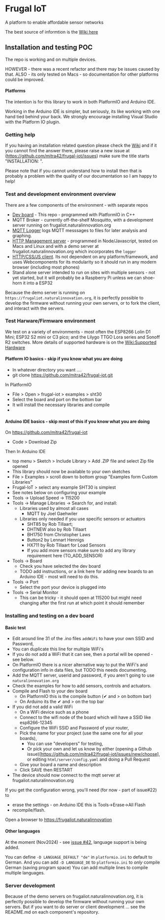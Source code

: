 # Frugal IoT
A platform to enable affordable sensor networks

The best source of informtion is the [Wiki here](https://github.com/mitra42/frugal-iot/wiki)

## Installation and testing POC

The repo is working and on multiple devices. 

HOWEVER - there was a recent refactor and there may be issues caused by that. 
ALSO - its only tested on Macs - so documentation for other platforms could be improved. 

#### Platforms
The intention is for this library to work in both PlatformIO and Arduino IDE. 

Working in the Arduino IDE is simpler, but seriously, its like working with one hand tied behind your back. We strongly encourage installing Visual Studio with the Platform IO plugin. 

### Getting help 

If you having an installation related question please check the
[Wiki](https://github.com/mitra42/frugal-iot/wiki)
and if it you cannot find the answer there, please raise a new issue at (https://github.com/mitra42/frugal-iot/issues) 
make sure the title starts "INSTALLATION: ".

Please note that if you cannot understand how to install then that is probably a problem with 
the quality of our documentation so I am happy to help! 

### Test and development environment overview 

There are a few components of the environment - with separate repos

* [Dev board](https://www.github.com/mitra42/frugal-iot) - This repo - programmed with PlatformIO in C++
* MQTT Broker - currently off-the-shelf Mosquitto, with a development server running on frugaliot.naturalinnovation.org
* [MQTT Logger](https://www.github.com/mitra42/frugal-iot-logger) logs MQTT messsages to files for later analysis and graphing.
* [HTTP Management server](https://www.github.com/mitra42/frugal-iot-server) - programmed in Node/Javascript, tested on Macs and Linux and 
  with a demo server at frugaliot.naturalinnovation.org which incorporates the `logger`
* [HTTP/CSS/JS client](https://www.github.com/mitra42/frugal-iot-client). Its not dependent on any platform/framework, and uses Webcomponents for its modularity so it should run in any modern browser (including most phones)
* Stand alone server intended to run on sites with multiple sensors - not yet started, but it will probably be a Raspberry Pi unless we can shoe-horn it into a ESP32

Because the demo server is running on `https://frugaliot.naturalinnovation.org`, it is perfectly possible to develop the firmware without running your own servers, 
or to fork the client, and interact with the servers.  

### Test Harware/Firmware environment
We test on a variety of environments - most often the ESP8266 Lolin D1 Mini; ESP32 S2 mini or C3 pico; and the Lilygo TTGO Lora series and Sonoff R2 switches. More details of supported hardware is on the
[Wiki:Supported Hardware](https://github.com/mitra42/frugal-iot/wiki/Supported-Hardware)


#### Platform IO  basics - skip if you know what you are doing

* In whatever directory you want ....
* git clone https://github.com/mitra42/frugal-iot.git

In PlatformIO
* File > Open > frugal-iot > examples > sht30
* Select the board and port on the bottom bar
* It will install the necessary libraries and compile
* 


#### Arduino IDE basics - skip most of this if you know what you are doing

On https://github.com/mitra42/frugal-iot

* Code > Download Zip

Then In Arduino IDE 
* top menu > Sketch > Include Library > Add .ZIP file and select Zip file opened
* This library should now be available to your own sketches
* File > Examples > scroll down to bottom group "Examples form Custom Libraries"
* Frugal-IoT > select any example SHT30 is simplest
* See notes below on configuring your example
* Tools -> Upload Speed -> 115200
* Tools -> Manage Libraries -> Search for, and install:
  * Libraries used by almost all cases
    * MQTT by Joel Gaehwiler
  * Libraries only needed if you use specific sensors or actuators
    * SHT85 by Rob Tillaart;
    * DHTNEW also by Rob Tillaart
    * BH1750 from Christopher Laws
    * Button2 by Lennart Hennigs
    * HX711 by Rob Tillaart for Load Sensors
    * If you add more sensors make sure to add any library requirement here (TO_ADD_SENSOR)
* Tools -> Board 
  * Check you have selected the dev board
  * TODO add instructions, or a link here for adding new boards to an Arduino IDE - most will need to do this. 
* Tools -> Port 
  * Select the port your device is plugged into
* Tools -> Serial Monitor 
  * This can be tricky - it should open at 115200 but might need changing after the first run at which point it should remember


### Installing and testing on a dev board

#### Basic test
* Edit around line 31 of the .ino files `addWiFi` to have your own SSID and Password, 
* You can duplicate this line for multiple WiFi's 
* If you do not add a WiFi that it can see, then a portal will be opened - see below. 
* On PlatformIO there is a nicer alternative way to put the WiFi's and configuration info in data files, but TODO this needs documenting.
* Add the MQTT server, userid and password, if you aren't going to use `naturalinnovation.org` 
* Check the examples for how to add sensors, controls and actuators. 
* Compile and Flash to your dev board
  * On PlatformIO this is the compile button (✔︎ and > on bottom bar)
  * On Arduino its the ✔︎ and > on the top bar
* If you did not add a valid WiFi
  * On a WiFi device such as a phone
  * Connect to the wifi node of the board which will have a SSID like esp8266-12345
  * Configure the WiFi SSID and Password of your router,
  * Pick the name for your project (use the same one for all your boards),  
    * You can use "developers" for testing,
    * Or pick your own and let us know by either (opening a Github issue)[https://github.com/mitra42/frugal-iot/issues/new/choose], or editing `html/server/config.yaml` and doing a Pull Request
  * Give your board a name and description
  * Click SAVE then RESTART
* The device should now connect to the mqtt server at frugaliot.naturalinnovation.org

If you get the configuration wrong, you'll need (for now - part of issue#22) to 
* erase the settings - on Arduino IDE this is Tools->Erase->All Flash
* recompile/flash.

Open a browser to https://frugaliot.naturalinnovation

#### Other languages
At the moment (Nov2024) - see [issue #42](https://github.com/mitra42/frugal-iot/issues/42), language support is being added. 

You can define `-D LANGUAGE_DEFAULT "de"` in `platformio.ini` to default to German. 
And you can add `-D LANGUAGE_DE` to `platformio.ini` to *only* compile German (saving program space)
You can add multiple lines to compile multiple languages.

### Server development

Because of the demo servers on frugaliot.naturalinnovation.org, it is perfectly possible to develop the firmware without running your own servers.
But if you want to do server or client development ... see the README.md on each component's repository.

